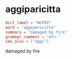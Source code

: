 # aggiparicitta

``` toml
dict_label = "NCPED"
word = "aggiparicitta"
summary = "damaged by fire"
grammar_comment = "mfn."
see_also = ["aggi"]
```

damaged by fire

